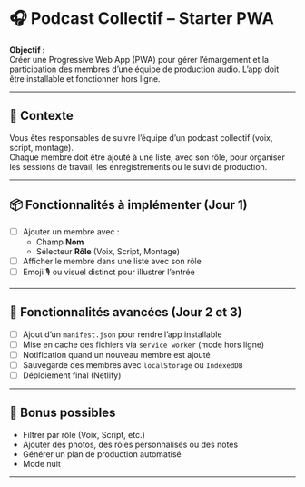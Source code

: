# 🎧 Podcast Collectif – Starter PWA

**Objectif :**  
Créer une Progressive Web App (PWA) pour gérer l’émargement et la participation des membres d’une équipe de production audio. L’app doit être installable et fonctionner hors ligne.

---

## 🎯 Contexte

Vous êtes responsables de suivre l’équipe d’un podcast collectif (voix, script, montage).  
Chaque membre doit être ajouté à une liste, avec son rôle, pour organiser les sessions de travail, les enregistrements ou le suivi de production.

---

## 📦 Fonctionnalités à implémenter (Jour 1)

- [ ] Ajouter un membre avec :
  - Champ **Nom**
  - Sélecteur **Rôle** (Voix, Script, Montage)
- [ ] Afficher le membre dans une liste avec son rôle
- [ ] Emoji 🎙️ ou visuel distinct pour illustrer l’entrée

---

## 🔧 Fonctionnalités avancées (Jour 2 et 3)

- [ ] Ajout d’un `manifest.json` pour rendre l’app installable
- [ ] Mise en cache des fichiers via `service worker` (mode hors ligne)
- [ ] Notification quand un nouveau membre est ajouté
- [ ] Sauvegarde des membres avec `localStorage` ou `IndexedDB`
- [ ] Déploiement final (Netlify)

---

## 🧠 Bonus possibles

- Filtrer par rôle (Voix, Script, etc.)
- Ajouter des photos, des rôles personnalisés ou des notes
- Générer un plan de production automatisé
- Mode nuit

---

